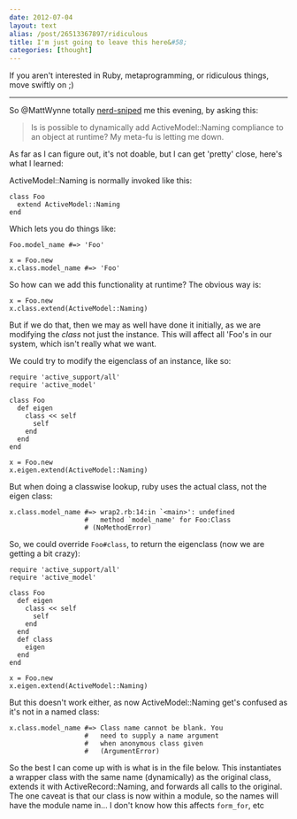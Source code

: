```yaml
---
date: 2012-07-04
layout: text
alias: /post/26513367897/ridiculous
title: I'm just going to leave this here&#58;
categories: [thought]
---
```


If you aren't interested in Ruby, metaprogramming, or ridiculous things, move swiftly on ;)

---

So @MattWynne totally [nerd-sniped](http://xkcd.com/356/) me this evening, by 
asking this:

> Is is possible to dynamically add ActiveModel::Naming 
> compliance to an object at runtime? My meta-fu is 
> letting me down.

As far as I can figure out, it's not doable, but I 
can get 'pretty' close, here's what I learned:

<!-- more -->


ActiveModel::Naming is normally invoked like this:

    class Foo
      extend ActiveModel::Naming
    end

Which lets you do things like:

    Foo.model_name #=> 'Foo'
    
    x = Foo.new
    x.class.model_name #=> 'Foo'

So how can we add this functionality at runtime? The 
obvious way is:

    x = Foo.new
    x.class.extend(ActiveModel::Naming)

But if we do that, then we may as well have done it 
initially, as we are modifying the _class_ not 
just the instance. This will affect all 'Foo's in 
our system, which isn't really what we want.

We could try to modify the eigenclass of an 
instance, like so:

    require 'active_support/all'
    require 'active_model'
    
    class Foo
      def eigen
        class << self
          self
        end
      end
    end
    
    x = Foo.new
    x.eigen.extend(ActiveModel::Naming)
    
But when doing a classwise lookup, ruby uses the actual 
class, not the eigen class:

    x.class.model_name #=> wrap2.rb:14:in `<main>': undefined 
                       #   method `model_name' for Foo:Class 
                       # (NoMethodError)

So, we could override `Foo#class`, to return the eigenclass 
(now we are getting a bit crazy):

    require 'active_support/all'
    require 'active_model'
    
    class Foo
      def eigen
        class << self
          self
        end
      end
      def class
        eigen
      end
    end
    
    x = Foo.new
    x.eigen.extend(ActiveModel::Naming)

But this doesn't work either, as now ActiveModel::Naming 
get's confused as it's not in a named class:

    x.class.model_name #=> Class name cannot be blank. You 
                       #   need to supply a name argument 
                       #   when anonymous class given 
                       #   (ArgumentError)


So the best I can come up with is what is in the file 
below. This instantiates a wrapper class with the same 
name (dynamically) as the original class, extends it 
with ActiveRecord::Naming, and forwards all calls to 
the original. The one caveat is that our class is now 
within a module, so the names will have the module name 
in... I don't know how this affects `form_for`, etc

<div class='gist' data-gist='3049516'></div>

